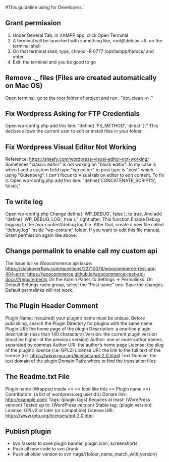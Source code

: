 #This guideline using for Developers.
## Grant permission
1. Under General Tab, in XAMPP app, click Open Terminal
2. A terminal will be launched with something like, root@debian:~#, on the terminal shell
3. On that terminal shell, type, chmod -R 0777  /opt/lampp/htdocs/ and enter
4. Exit, the terminal and you be good to go

## Remove ._ files (Files are created automatically on Mac OS)
Open terminal, go to the root folder of project and run : "dot_clean -n ."

## Fix Wordpress Asking for FTP Credentials
Open wp-config.php add this line: "define( 'FS_METHOD', 'direct' );"
This declare allows the current user to edit or install files in your folder

## Fix Wordpress Visual Editor Not Working
Reference: https://siteefy.com/wordpress-visual-editor-not-working/
Sometimes "classic editor" is not woking on "block editor". In my case is when I add a custom field type "wp editor" to post type is "post" which using "Gutenberg", I can't focus to Visual tab on editor to edit content.
To fix it:
Open wp-config.php add this line: "define('CONCATENATE_SCRIPTS', false);"

## To write log
Open wp-config.php 
Change define( 'WP_DEBUG', false ); to true.
And add "define( 'WP_DEBUG_LOG', true );" right after.
This function Enable Debug logging to the /wp-content/debug.log file.
After that, create a new file called "debug.log" inside "wp-content" folder.
If you want to edit this file manual, Grant permission again like above.

## Change permalink to enable call my custom api
The issue is like Woocommerce api issue: 
https://stackoverflow.com/questions/22710078/woocommerce-rest-api-404-error
https://woocommerce.github.io/woocommerce-rest-api-docs/#requirements
On the Admin Panel, to Settings -> Permalinks. On Default Settings radio group, select the "Post name" one. Save the changes. Default permalinks will not work.

## The Plugin Header Comment 
Plugin Name: (required) your plugin’s name must be unique. Before publishing, search the Plugin Directory for plugins with the same name
Plugin URI: the home page of the plugin
Description: a one-line plugin description (less than 140 characters)
Version: the current plugin version (must be higher of the previous version)
Author: one or more author names, separated by commas
Author URI: the author’s home page
License: the slug of the plugin’s licence (i.e. GPL2)
License URI: the link to the full text of the license (i.e. https://www.gnu.org/licenses/gpl-2.0.html)
Text Domain: the text domain of the plugin
Domain Path: where to find the translation files

## The Readme.txt File
Plugin name (Wrapped inside == == look like this == Plugin name ==)
Contributors: (a list of wordpress.org userid’s)
Donate link: http://example.com/
Tags: (plugin tags)
Requires at least: (WordPress version)
Tested up to: (WordPress version)
Stable tag: (plugin version)
License: GPLv2 or later (or compatible)
License URI: https://www.gnu.org/licenses/gpl-2.0.html

## Publish plugin
- svn /assets to save plugin banner, plugin icon, screenshorts
- Push all new code to svn /trunk
- Push all older version to svn /tags/{folder_name_match_with_version}